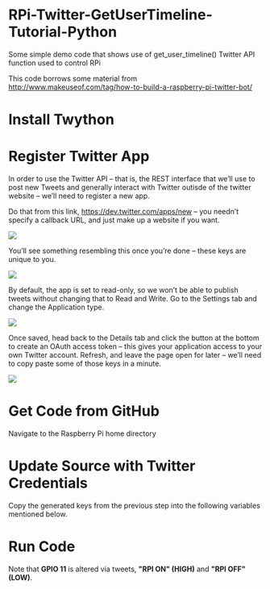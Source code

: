 RPi-Twitter-GetUserTimeline-Tutorial-Python
===========================================

Some simple demo code that shows use of get_user_timeline() Twitter API function used to control RPi

This code borrows some material from http://www.makeuseof.com/tag/how-to-build-a-raspberry-pi-twitter-bot/

Install Twython
===============
<pre class="code-text-only" style="display: none;">
<code>sudo apt-get update
sudo apt-get upgrade
sudo apt-get install python-setuptools
sudo easy_install pip
sudo pip install twython</code></pre>

Register Twitter App
====================
In order to use the Twitter API – that is, the REST interface that we’ll use to post new Tweets and generally interact with Twitter outisde of the twitter website – we’ll need to register a new app.

Do that from this link, https://dev.twitter.com/apps/new – you needn’t specify a callback URL, and just make up a website if you want.

<img src ="http://main.makeuseoflimited.netdna-cdn.com/wp-content/uploads/2013/08/new-twitter-app.jpg">

You’ll see something resembling this once you’re done – these keys are unique to you.

<img src ="http://main.makeuseoflimited.netdna-cdn.com/wp-content/uploads/2013/08/twitter-app.jpg">

By default, the app is set to read-only, so we won’t be able to publish tweets without changing that to Read and Write. Go to the Settings tab and change the Application type.

<img src ="http://main.makeuseoflimited.netdna-cdn.com/wp-content/uploads/2013/08/readwrite-access.jpg">

Once saved, head back to the Details tab and click the button at the bottom to create an OAuth access token – this gives your application access to your own Twitter account. Refresh, and leave the page open for later – we’ll need to copy paste some of those keys in a minute.

<img src ="http://main.makeuseoflimited.netdna-cdn.com/wp-content/uploads/2013/08/access-token.jpg">

Get Code from GitHub
====================
Navigate to the Raspberry Pi home directory

<pre class="code-text-only" style="display: none;">
<code>sudo git clone https://github.com/mvartani76/RPi-Twitter-GetUserTimeline-Tutorial-Python</code></pre>

Update Source with Twitter Credentials
======================================
Copy the generated keys from the previous step into the following variables mentioned below.

<pre class="code-text-only" style="display: none;">
<code>#!/usr/bin/env python
import sys
from twython import Twython
CONSUMER_KEY = '***************YOUR DATA*****************'
CONSUMER_SECRET = '***************YOUR DATA*****************'
ACCESS_KEY = '***************YOUR DATA*****************'
ACCESS_SECRET = '***************YOUR DATA*****************'

api = Twython(CONSUMER_KEY,CONSUMER_SECRET,ACCESS_KEY,ACCESS_SECRET)</code></pre>

Run Code
========
<pre class="code-text-only" style="display: none;">
<code>sudo python rpi-read-tweet.py</code></pre>
Note that <b>GPIO 11</b> is altered via tweets, <b>"RPI ON" (HIGH)</b> and <b>"RPI OFF" (LOW)</b>.
